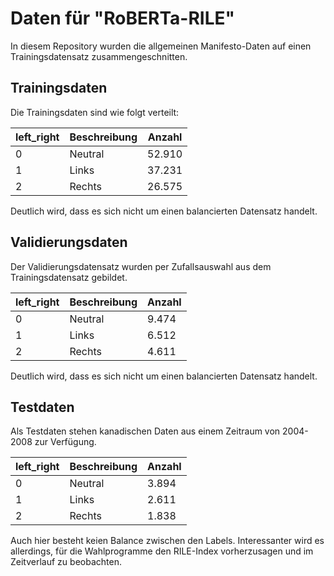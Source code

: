 # Daten für "RoBERTa-RILE"

In diesem Repository wurden die allgemeinen Manifesto-Daten auf einen Trainingsdatensatz zusammengeschnitten.

## Trainingsdaten

Die Trainingsdaten sind wie folgt verteilt:

| left_right | Beschreibung | Anzahl |
|------------|--------------|--------|
| 0          | Neutral      | 52.910 |
| 1          | Links        | 37.231 |
| 2          | Rechts       | 26.575 |

Deutlich wird, dass es sich nicht um einen balancierten Datensatz handelt.
## Validierungsdaten

Der Validierungsdatensatz wurden per Zufallsauswahl aus dem Trainingsdatensatz gebildet.

| left_right | Beschreibung | Anzahl |
|------------|--------------|--------|
| 0          | Neutral      | 9.474 |
| 1          | Links        | 6.512 |
| 2          | Rechts       | 4.611 |

Deutlich wird, dass es sich nicht um einen balancierten Datensatz handelt.

## Testdaten

Als Testdaten stehen  kanadischen Daten aus einem Zeitraum von 2004-2008 zur Verfügung.

| left_right | Beschreibung | Anzahl |
|------------|--------------|--------|
| 0          | Neutral      | 3.894 |
| 1          | Links        | 2.611 |
| 2          | Rechts       | 1.838 |

Auch hier besteht keien Balance zwischen den Labels.
Interessanter wird es allerdings, für die Wahlprogramme den RILE-Index vorherzusagen und im Zeitverlauf zu beobachten.

